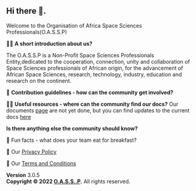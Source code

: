 ## Hi there 👋.

 Welcome to the Organisation of Africa Space Sciences Professionals(O.A.S.S.P)

🙋‍♀️ **A short introduction about us?**

The O.A.S.S.P is a Non-Profit Space Sciences Professionals Entity,dedicated to the cooperation, connection, unity and collaboration of Space Sciences professionals of African origin, for the advancement of African Space Sciences, research, technology, industry, education and research on the continent.

🌈 **Contribution guidelines - how can the community get involved?**


👩‍💻 **Useful resources - where can the community find our docs?** 
Our documents [page](docs.oassp.org) are not yet done, but you can find updates to the current docs [here](https://github.com/OASSP/docs)

**Is there anything else the community should know?**

🍿 Fun facts - what does your team eat for breakfast?

🧙 Our <a href="https://www.oassp.org/privacy">Privacy Policy</a>

🧙 Our <a href="https://www.oassp.org/privacy">Terms and Conditions</a>

<footer class="main-footer">
    <div class="float-right d-none d-sm-block">
      <b>Version</b> 3.0.5
    </div>
    <strong>Copyright &copy; 2022 <a href="https://www.oassp.org">O.A.S.S..P</a>.</strong> All rights
    reserved.
 
  </footer>
<!--

-->
